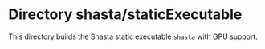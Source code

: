 # Directory shasta/staticExecutable

This directory builds the Shasta static executable `shasta` with GPU support.

